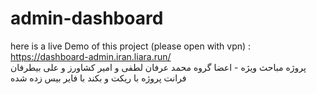 # admin-dashboard

here is a live Demo of this project (please open with vpn)	: <br/>
https://dashboard-admin.iran.liara.run/ <br/>
پروژه مباحث ویژه - اعضا گروه محمد عرفان لطفی و امیر کشاورز و علی بیطرفان
فرانت پروژه با ریکت و بکند با فایر بیس زده شده
